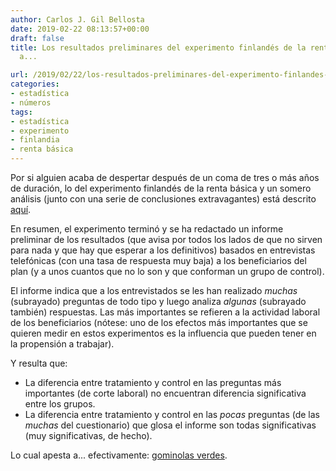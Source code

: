 ```yaml
---
author: Carlos J. Gil Bellosta
date: 2019-02-22 08:13:57+00:00
draft: false
title: Los resultados preliminares del experimento finlandés de la renta básica apestan
  a...

url: /2019/02/22/los-resultados-preliminares-del-experimento-finlandes-de-la-renta-basica-apestan-a/
categories:
- estadística
- números
tags:
- estadística
- experimento
- finlandia
- renta básica
---
```


Por si alguien acaba de despertar después de un coma de tres o más años de duración, lo del experimento finlandés de la renta básica y un somero análisis (junto con una serie de conclusiones extravagantes) está descrito [aquí](https://ctxt.es/es/20190213/Politica/24395/renta-basica-Finlandia-trabajo-bienestar-Alberto-Tena.htm).

En resumen, el experimento terminó y se ha redactado un informe preliminar de los resultados (que avisa por todos los lados de que no sirven para nada y que hay que esperar a los definitivos) basados en entrevistas telefónicas (con una tasa de respuesta muy baja) a los beneficiarios del plan (y a unos cuantos que no lo son y que conforman un grupo de control).

El informe indica que a los entrevistados se les han realizado _muchas_ (subrayado) preguntas de todo tipo y luego analiza _algunas_ (subrayado también) respuestas. Las más importantes se refieren a la actividad laboral de los beneficiarios (nótese: uno de los efectos más importantes que se quieren medir en estos experimentos es la influencia que pueden tener en la propensión a trabajar).

Y resulta que:

* La diferencia entre tratamiento y control en las preguntas más importantes (de corte laboral) no encuentran diferencia significativa entre los grupos.
* La diferencia entre tratamiento y control en las _pocas_ preguntas (de las _muchas_ del cuestionario) que glosa el informe son todas significativas (muy significativas, de hecho).

Lo cual apesta a... efectivamente: [gominolas verdes](https://xkcd.com/882/).
